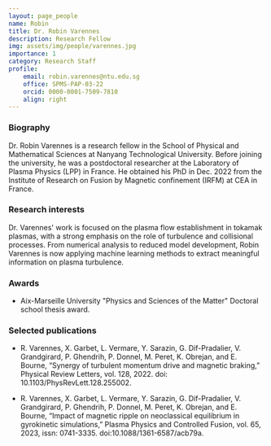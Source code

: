 ```yaml
---
layout: page_people
name: Robin
title: Dr. Robin Varennes
description: Research Fellow
img: assets/img/people/varennes.jpg
importance: 1
category: Research Staff
profile:
    email: robin.varennes@ntu.edu.sg
    office: SPMS-PAP-03-22
    orcid: 0000-0001-7509-7810
    align: right
---
```


### Biography
Dr. Robin Varennes is a research fellow in the School of Physical and Mathematical Sciences at Nanyang Technological University.
Before joining the university, he was a postdoctoral researcher at the Laboratory of Plasma Physics (LPP) in France.
He obtained his PhD in Dec. 2022 from the Institute of Research on Fusion by Magnetic confinement (IRFM) at CEA in France.
<!-- He published 7 articles in peer-reviewed journals such as Physical Review Letters, Plasma Physics and Controlled Fusion, Nuclear Fusion, and Physics of Plasmas. -->

### Research interests
Dr. Varennes' work is focused on the plasma flow establishment in tokamak plasmas, with a strong emphasis on the role of turbulence and collisional processes.
From numerical analysis to reduced model development, Robin Varennes is now applying machine learning methods to extract meaningful information on plasma turbulence.

### Awards
- Aix-Marseille University "Physics and Sciences of the Matter" Doctoral school thesis award.

### Selected publications
- R. Varennes, X. Garbet, L. Vermare, Y. Sarazin, G. Dif-Pradalier, V. Grandgirard, P. Ghendrih, P. Donnel, M. Peret, K. Obrejan, and E. Bourne, “Synergy of turbulent momentum drive and magnetic braking,” Physical Review Letters, vol. 128, 2022. doi: 10.1103/PhysRevLett.128.255002.

- R. Varennes, X. Garbet, L. Vermare, Y. Sarazin, G. Dif-Pradalier, V. Grandgirard, P. Ghendrih, P. Donnel, M. Peret, K. Obrejan, and E. Bourne, “Impact of magnetic ripple on neoclassical equilibrium in gyrokinetic simulations,” Plasma Physics and Controlled Fusion, vol. 65, 2023, issn: 0741-3335. doi:10.1088/1361-6587/acb79a.
